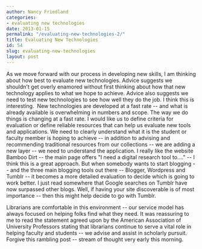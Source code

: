 ```yaml
---
author: Nancy Friedland
categories:
- evaluating new technologies
date: 2013-01-15
permalink: "/evaluating-new-technologies-2/"
title: Evaluating New Technologies
id: 54
slug: evaluating-new-technologies
layout: post
---
```


As we move forward with our process in developing new skills, I am
  thinking about how best to evaluate new technologies. Advice suggests we shouldn't
  get overly enamored without first thinking about how that new technology applies
  to what we hope to achieve. Advice also suggests we need to test new technologies
  to see how well they do the job. I think this is interesting.  New technologies
  are developed at a fast rate -- and what is already available is overwhelming in
  numbers and scope. The way we do things is changing at a fast rate. I would like
  us to define criteria for evaluation or define reliable resources that can help
  us evaluate new tools and applications. We need to clearly understand what it is
  the student or faculty member is hoping to achieve -- in addition to advising and
  recommending traditional resources from our collections -- we are adding a new layer
  -- we need to understand the application. I really like the website Bamboo Dirt
  -- the main page offers "I need a digital research tool to...." -- I think this
  is a great approach. But when somebody wants to start blogging -- and the three
  main blogging tools out there -- Blogger, Wordpress and Tumblr -- it becomes a more
  detailed evaluation to decide which is going to work better. I just read somewhere
  that Google searches on Tumblr have now surpassed other blogs. Well, if having your
  site discoverable is of most importance -- then this might help decide to go with
  Tumblr.

Librarians are comfortable in this environment -- our service model has
  always focused on helping folks find what they need. It was reassuring to me to
  read the statement agreed upon by the American Association of University Professors
  stating that librarians continue to serve a vital role in helping faculty and students
  -- we advise and assist in scholarly pursuit. Forgive this rambling post -- stream
  of thought very early this morning.
